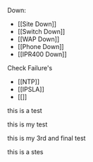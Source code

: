 Down: 
- [[Site Down]]
- [[Switch Down]]
- [[WAP Down]]
- [[Phone Down]]
- [[IPR400 Down]]

Check Failure's
- [[NTP]]
- [[IPSLA]]
- [[]]

this is a test


this is my test 


this is my 3rd and final test

this is a stes

